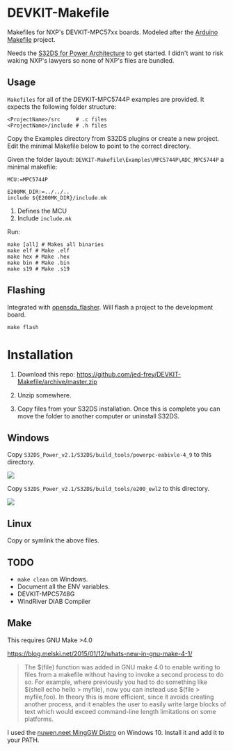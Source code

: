 # DEVKIT-Makefile
Makefiles for NXP's DEVKIT-MPC57xx boards. Modeled after the [Arduino Makefile](https://github.com/sudar/Arduino-Makefile) project.

Needs the [S32DS for Power Architecture](https://www.nxp.com/support/developer-resources/run-time-software/s32-design-studio-ide/s32-design-studio-ide:S32DS?&tab=Design_Tools_Tab) to get started. I didn't want to risk waking NXP's lawyers so none of NXP's files are bundled.


## Usage

```Makefiles``` for all of the DEVKIT-MPC5744P examples are provided. It expects the following folder structure:

    <ProjectName>/src     # .c files
    <ProjectName>/include # .h files

Copy the Examples directory from S32DS plugins or create a new project. Edit the minimal Makefile below to point to the correct directory.

Given the folder layout: ```DEVKIT-Makefile\Examples\MPC5744P\ADC_MPC5744P``` a minimal makefile:

	MCU:=MPC5744P

	E200MK_DIR:=../../..
	include ${E200MK_DIR}/include.mk

1. Defines the MCU
2. Include ```include.mk```

Run:

    make [all] # Makes all binaries
    make elf # Make .elf
    make hex # Make .hex
    make bin # Make .bin
    make s19 # Make .s19

## Flashing

Integrated with [opensda_flasher](https://github.com/jed-frey/opensda_flasher). Will flash a project to the development board.

    make flash

# Installation

1. Download this repo: https://github.com/jed-frey/DEVKIT-Makefile/archive/master.zip

2. Unzip somewhere.

3. Copy files from your S32DS installation. Once this is complete you can move the folder to another computer or uninstall S32DS. 

## Windows 

Copy ```S32DS_Power_v2.1/S32DS/build_tools/powerpc-eabivle-4_9``` to this directory.

![](.images/s32ds-000038.png)

Copy ```S32DS_Power_v2.1/S32DS/build_tools/e200_ewl2``` to this directory.

![](.images/s32ds-000039.png)

## Linux

Copy or symlink the above files.

## TODO

- ```make clean``` on Windows.
- Document all the ENV variables.
- DEVKIT-MPC5748G
- WindRiver DIAB Compiler

## Make

This requires GNU Make >4.0

https://blog.melski.net/2015/01/12/whats-new-in-gnu-make-4-1/

> The $(file) function was added in GNU make 4.0 to enable writing to files from a makefile without having to invoke a second process to do so. For example, where previously you had to do something like $(shell echo hello > myfile), now you can instead use $(file > myfile,foo). In theory this is more efficient, since it avoids creating another process, and it enables the user to easily write large blocks of text which would exceed command-line length limitations on some platforms.

I used the [nuwen.neet MingGW Distro](https://nuwen.net/mingw.html) on Windows 10. Install it and add it to your PATH.
